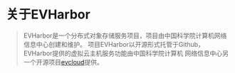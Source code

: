 # 关于EVHarbor

> EVHarbor是一个分布式对象存储服务项目，项目由中国科学院计算机网络信息中心创建和维护。
 项目EVHarbor以开源形式托管于Github，EVHarbor提供的虚拟云主机服务功能由中国科学院计算机
 网络信息中心另一个开源项目[evcloud](https://github.com/evcloud)提供。
